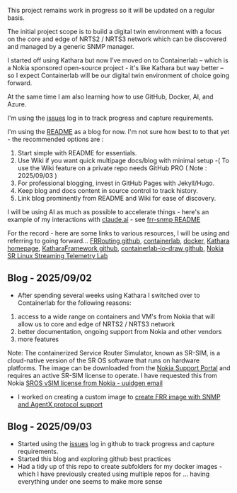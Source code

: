 This project remains work in progress so it will be updated on a regular basis.

The initial project scope is to build a digital twin environment with a focus on the core and edge of NRTS2 / NRTS3 network which can be discovered and managed by a generic SNMP manager.

I started off using Kathara but now I’ve moved on to Containerlab – which is a Nokia sponsored open-source project - it's like Kathara but way better – so I expect Containerlab will be our digital twin environment of choice going forward.

At the same time I am also learning how to use GitHub, Docker, AI, and Azure.

I'm using the [issues](https://github.com/mmorrow24work/digital-twin-containerlab/issues) log in to track progress and capture requirements.

I'm using the [README](https://github.com/mmorrow24work/digital-twin-containerlab/blob/main/README.md) as a blog for now. I'm not sure how best to to that yet - the recommended options are :

1. Start simple with README for essentials.
1. Use Wiki if you want quick multipage docs/blog with minimal setup -( To use the Wiki feature on a private repo needs GitHub PRO ( Note : 2025/09/03 ) 
1. For professional blogging, invest in GitHub Pages with Jekyll/Hugo.
1. Keep blog and docs content in source control to track history.
1. Link blog prominently from README and Wiki for ease of discovery.

I will be using AI as much as possible to accelerate things - here's an example of my interactions with [claude.ai](https://claude.ai/) - see [frr-snmp README](https://github.com/mmorrow24work/digital-twin-containerlab/blob/main/docker_custom_image/frr-snmp/readme.md)

For the record - here are some links to various resources, I will be using and referring to going forward... [FRRouting github](https://github.com/FRRouting), [containerlab](https://containerlab.dev), [docker](https://docs.docker.com/), [Kathara homepage](https://www.kathara.org/), [KatharaFramework github](https://github.com/KatharaFramework), [containerlab-io-draw github](https://github.com/srl-labs/clab-io-draw), [Nokia SR Linux Streaming Telemetry Lab](https://github.com/srl-labs/srl-telemetry-lab)

## Blog - 2025/09/02

* After spending several weeks using Kathara I switched over to Containerlab for the following reasons:

1. access to a wide range on containers and VM's from Nokia that will allow us to core and edge of NRTS2 / NRTS3 network
1. better documentation, ongoing support from Nokia and other vendors
1. more features

Note: The containerized Service Router Simulator, known as SR-SIM, is a cloud-native version of the SR OS software that runs on hardware platforms. The image can be downloaded from the [Nokia Support Portal](https://customer.nokia.com/support/s/) and requires an active SR-SIM license to operate. I have requested this from Nokia [SROS vSIM license from Nokia - uuidgen email](https://github.com/mmorrow24work/digital-twin-containerlab/issues/1)

* I worked on creating a custom image to [create FRR image with SNMP and AgentX protocol support](https://github.com/mmorrow24work/digital-twin-containerlab/blob/main/frr-snmp.md)

## Blog - 2025/09/03

* Started using the [issues](https://github.com/mmorrow24work/digital-twin-containerlab/issues) log in github to track progress and capture requirements.
* Started this blog and exploring github best practices
* Had a tidy up of this repo to create subfolders for my docker images - which I have previously created using multiple repos for ... having everything under one seems to make more sense 
